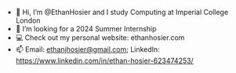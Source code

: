 - 👋 Hi, I’m @EthanHosier and I study Computing at Imperial College London
- 💞️ I’m looking for a 2024 Summer Internship
- 💻 Check out my personal website: ethanhosier.com
- 📫 Email: ethanjhosier@gmail.com; LinkedIn: https://www.linkedin.com/in/ethan-hosier-623474253/

<!---
EthanHosier/EthanHosier is a ✨ special ✨ repository because its `README.md` (this file) appears on your GitHub profile.
You can click the Preview link to take a look at your changes.
--->
